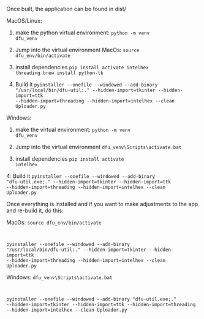 Once built, the application can be found in dist/

MacOS/Linux:
1. make the python virtual environment:
<code>python -m venv dfu_venv</code>


2. Jump into the virtual environment
MacOs:
<code>source dfu_env/bin/activate</code>


3. install dependencies
<code>pip install activate intelhex threading
brew install python-tk</code>

4. Build it
<code>pyinstaller --onefile --windowed --add-binary "/usr/local/bin/dfu-util:." --hidden-import=tkinter --hidden-import=ttk --hidden-import=threading --hidden-import=intelhex --clean Uploader.py</code>




Windows:
1. make the virtual environment:
<code>python -m venv dfu_venv</code>


2. Jump into the virtual environment
<code>dfu_venv\Scripts\activate.bat</code>


3. install dependencies
<code>pip install activate intelhex</code>

4: Build it
<code>pyinstaller --onefile --windowed --add-binary "dfu-util.exe;." --hidden-import=tkinter --hidden-import=ttk --hidden-import=threading --hidden-import=intelhex --clean Uploader.py</code>





Once everything is installed and if you want to make adjustments to the app and re-build it, do this:

MacOs:
<code>source dfu_env/bin/activate

pyinstaller --onefile --windowed --add-binary "/usr/local/bin/dfu-util:." --hidden-import=tkinter --hidden-import=ttk --hidden-import=threading --hidden-import=intelhex --clean Uploader.py</code>


Windows:
<code>dfu_venv\Scripts\activate.bat

pyinstaller --onefile --windowed --add-binary "dfu-util.exe;." --hidden-import=tkinter --hidden-import=ttk --hidden-import=threading --hidden-import=intelhex --clean Uploader.py</code>
